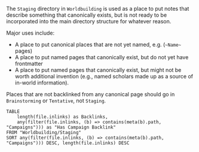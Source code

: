 The `Staging` directory in `Worldbuilding` is used as a place to put notes that describe something that canonically exists, but is not ready to be incorporated into the main directory structure for whatever reason. 

Major uses include:
- A place to put canonical places that are not yet named, e.g. (`~Name~` pages)
- A place to put named pages that canonically exist, but do not yet have frontmatter
- A place to put named pages that canonically exist, but might not be worth additional invention (e.g., named scholars made up as a source of in-world information).

Places that are not backlinked from any canonical page should go in `Brainstorming` or `Tentative`, not `Staging`.

```dataview
TABLE 
    length(file.inlinks) as Backlinks, 
    any(filter(file.inlinks, (b) => contains(meta(b).path, "Campaigns"))) as "Has Campaign Backlink"
FROM "Worldbuilding/Staging"
SORT any(filter(file.inlinks, (b) => contains(meta(b).path, "Campaigns"))) DESC, length(file.inlinks) DESC
```

